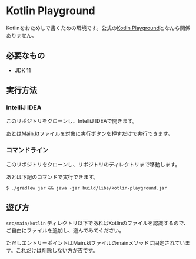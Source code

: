 # Kotlin Playground

Kotlinをおためしで書くための環境です。公式の[Kotlin Playground](https://play.kotlinlang.org/)となんら関係ありません。

## 必要なもの

- JDK 11

## 実行方法

### IntelliJ IDEA

このリポジトリをクローンし、IntelliJ IDEAで開きます。

あとはMain.ktファイルを対象に実行ボタンを押すだけで実行できます。

### コマンドライン

このリポジトリをクローンし、リポジトリのディレクトリまで移動します。

あとは下記のコマンドで実行できます。

```
$ ./gradlew jar && java -jar build/libs/kotlin-playground.jar
```

## 遊び方

`src/main/kotlin` ディレクトリ以下であればKotlinのファイルを認識するので、ご自由にファイルを追加し、遊んでみてください。

ただしエントリーポイントはMain.ktファイルのmainメソッドに固定されています。これだけは削除しない方が吉です。

